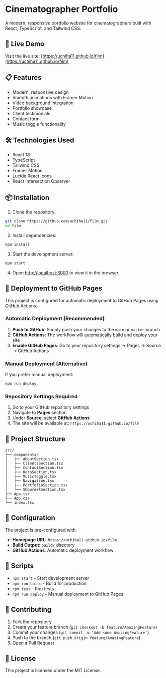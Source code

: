 # Cinematographer Portfolio

A modern, responsive portfolio website for cinematographers built with React, TypeScript, and Tailwind CSS.

## 🚀 Live Demo

Visit the live site: [https://uchiha11.github.io/film](https://uchiha11.github.io/film)

## 📋 Features

- Modern, responsive design
- Smooth animations with Framer Motion
- Video background integration
- Portfolio showcase
- Client testimonials
- Contact form
- Music toggle functionality

## 🛠️ Technologies Used

- React 18
- TypeScript
- Tailwind CSS
- Framer Motion
- Lucide React Icons
- React Intersection Observer

## 📦 Installation

1. Clone the repository:
```bash
git clone https://github.com/uchiha11/film.git
cd film
```

2. Install dependencies:
```bash
npm install
```

3. Start the development server:
```bash
npm start
```

4. Open [http://localhost:3000](http://localhost:3000) to view it in the browser.

## 🚀 Deployment to GitHub Pages

This project is configured for automatic deployment to GitHub Pages using GitHub Actions.

### Automatic Deployment (Recommended)

1. **Push to GitHub**: Simply push your changes to the `main` or `master` branch
2. **GitHub Actions**: The workflow will automatically build and deploy your site
3. **Enable GitHub Pages**: Go to your repository settings → Pages → Source → GitHub Actions

### Manual Deployment (Alternative)

If you prefer manual deployment:

```bash
npm run deploy
```

### Repository Settings Required

1. Go to your GitHub repository settings
2. Navigate to **Pages** section
3. Under **Source**, select **GitHub Actions**
4. The site will be available at: `https://uchiha11.github.io/film`

## 📁 Project Structure

```
src/
├── components/
│   ├── AboutSection.tsx
│   ├── ClientsSection.tsx
│   ├── ContactSection.tsx
│   ├── HeroSection.tsx
│   ├── MusicToggle.tsx
│   ├── Navigation.tsx
│   ├── PortfolioSection.tsx
│   └── ShowreelSection.tsx
├── App.tsx
├── App.css
└── index.tsx
```

## 🔧 Configuration

The project is pre-configured with:
- **Homepage URL**: `https://uchiha11.github.io/film`
- **Build Output**: `build/` directory
- **GitHub Actions**: Automatic deployment workflow

## 📝 Scripts

- `npm start` - Start development server
- `npm run build` - Build for production
- `npm test` - Run tests
- `npm run deploy` - Manual deployment to GitHub Pages

## 🤝 Contributing

1. Fork the repository
2. Create your feature branch (`git checkout -b feature/AmazingFeature`)
3. Commit your changes (`git commit -m 'Add some AmazingFeature'`)
4. Push to the branch (`git push origin feature/AmazingFeature`)
5. Open a Pull Request

## 📄 License

This project is licensed under the MIT License.